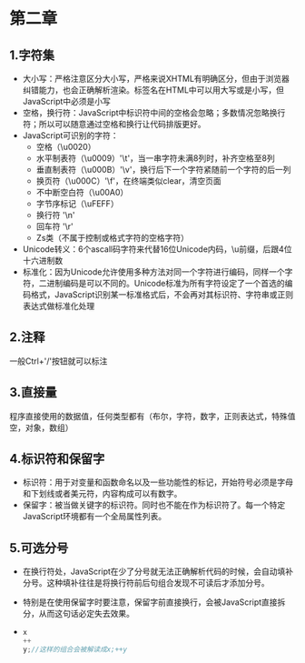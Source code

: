# 第二章

## 1.字符集

* 大小写：严格注意区分大小写，严格来说XHTML有明确区分，但由于浏览器纠错能力，也会正确解析渲染。标签名在HTML中可以用大写或是小写，但JavaScript中必须是小写
* 空格，换行符：JavaScript中标识符中间的空格会忽略；多数情况忽略换行符；所以可以随意通过空格和换行让代码排版更好。
* JavaScript可识别的字符：
  * 空格（\u0020）
  * 水平制表符（\u0009）'\t'，当一串字符未满8列时，补齐空格至8列
  * 垂直制表符（\u000B）'\v'，换行后下一个字符紧随前一个字符的后一列
  * 换页符（\u000C）'\f'，在终端类似clear，清空页面
  * 不中断空白符（\u00A0）
  * 字节序标记（\uFEFF）
  * 换行符 '\n'
  * 回车符 '\r'
  * Zs类（不属于控制或格式字符的空格字符）
* Unicode转义：6个ascall码字符来代替16位Unicode内码，\u前缀，后跟4位十六进制数
* 标准化：因为Unicode允许使用多种方法对同一个字符进行编码，同样一个字符，二进制编码是可以不同的。Unicode标准为所有字符设定了一个首选的编码格式，JavaScript识别某一标准格式后，不会再对其标识符、字符串或正则表达式做标准化处理

## 2.注释

一般Ctrl+'/'按钮就可以标注

## 3.直接量

程序直接使用的数据值，任何类型都有（布尔，字符，数字，正则表达式，特殊值空，对象，数组）

## 4.标识符和保留字

* 标识符：用于对变量和函数命名以及一些功能性的标记，开始符号必须是字母和下划线或者美元符，内容构成可以有数字。
* 保留字：被当做关键字的标识符。同时也不能在作为标识符了。每一个特定JavaScript环境都有一个全局属性列表。

## 5.可选分号

* 在换行符处，JavaScript在少了分号就无法正确解析代码的时候，会自动填补分号。这种填补往往是将换行符前后句组合发现不可读后才添加分号。

* 特别是在使用保留字时要注意，保留字前直接换行，会被JavaScript直接拆分，从而这句话必定失去效果。

* ```javascript
  x
  ++
  y;//这样的组合会被解读成x;++y
  ```

  

